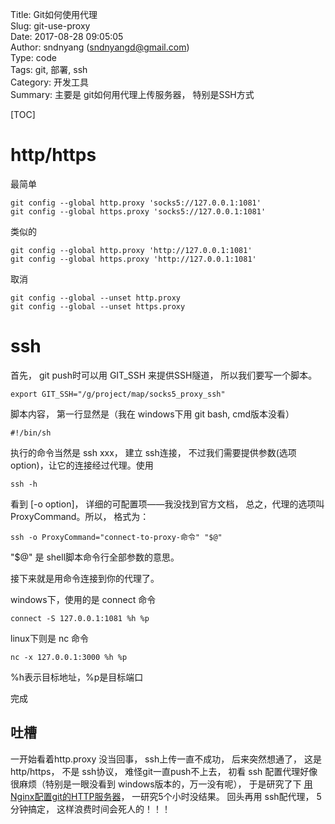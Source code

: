 Title: Git如何使用代理     
Slug: git-use-proxy  
Date: 2017-08-28 09:05:05  
Author: sndnyang (sndnyangd@gmail.com)  
Type: code   
Tags: git, 部署, ssh       
Category: 开发工具    
Summary: 主要是 git如何用代理上传服务器， 特别是SSH方式   
  
[TOC]

# http/https

最简单

    git config --global http.proxy 'socks5://127.0.0.1:1081'
    git config --global https.proxy 'socks5://127.0.0.1:1081'

类似的

    git config --global http.proxy 'http://127.0.0.1:1081'
    git config --global https.proxy 'http://127.0.0.1:1081'

取消

    git config --global --unset http.proxy
    git config --global --unset https.proxy

# ssh

首先， git push时可以用 GIT_SSH 来提供SSH隧道， 所以我们要写一个脚本。

    export GIT_SSH="/g/project/map/socks5_proxy_ssh"

脚本内容， 第一行显然是（我在 windows下用 git bash, cmd版本没看）

    #!/bin/sh

执行的命令当然是 ssh xxx， 建立 ssh连接， 不过我们需要提供参数(选项 option)，让它的连接经过代理。使用

    ssh -h

看到 [-o option]， 详细的可配置项——我没找到官方文档， 总之，代理的选项叫 ProxyCommand。所以， 格式为：

    ssh -o ProxyCommand="connect-to-proxy-命令" "$@"

"$@" 是 shell脚本命令行全部参数的意思。

接下来就是用命令连接到你的代理了。

windows下，使用的是 connect 命令

    connect -S 127.0.0.1:1081 %h %p

linux下则是 nc 命令

    nc -x 127.0.0.1:3000 %h %p

%h表示目标地址，%p是目标端口

完成

## 吐槽

一开始看着http.proxy 没当回事， ssh上传一直不成功， 后来突然想通了， 这是 http/https， 不是 ssh协议， 难怪git一直push不上去， 初看 ssh 配置代理好像很麻烦（特别是一眼没看到 windows版本的，万一没有呢）， 于是研究了下 [用Nginx配置git的HTTP服务器](config-centOS-install-git-nginx-server.html)， 一研究5个小时没结果。 回头再用 ssh配代理， 5分钟搞定， 这样浪费时间会死人的！！！
